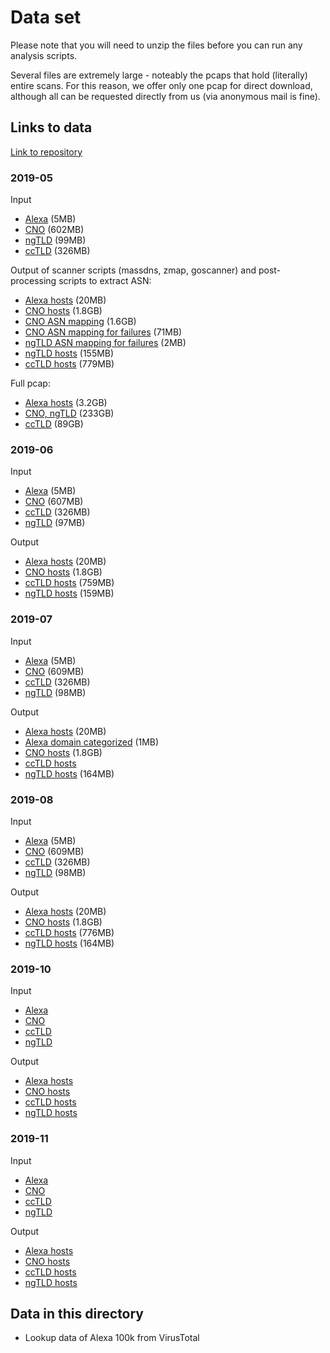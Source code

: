 # Data set

Please note that you will need to unzip the files before you can run any analysis scripts.

Several files are extremely large - noteably the pcaps that hold (literally)
entire scans. For this reason, we offer only one pcap for direct download,
although all can be requested directly from us (via anonymous mail is fine).

## Links to data

[Link to repository](https://dx.doi.org/10.25606/SURF.ec84cf2afb7e9096)

### 2019-05

Input
- [Alexa](https://hdl.handle.net/11112/78A5B824-0B9F-4394-AE33-FDE714F4F63C) (5MB)
- [CNO](https://hdl.handle.net/11112/BDFF5D90-EC60-4869-B82E-170D6817D8D4) (602MB)
- [ngTLD](https://hdl.handle.net/11112/63CBEE40-9045-4B21-81E9-0BFDB49AD126) (99MB)
- [ccTLD](https://hdl.handle.net/11112/ACFC6F9A-0581-43A1-A772-6F654F1ACC25) (326MB)

Output of scanner scripts (massdns, zmap, goscanner) and post-processing scripts to extract ASN:
- [Alexa hosts](https://hdl.handle.net/11112/618134EC-5242-4926-8830-492702E73D1B) (20MB)
- [CNO hosts](https://hdl.handle.net/11112/625FC11F-47E6-4831-9E46-4C3A28EB8EBC) (1.8GB)
- [CNO ASN mapping](https://hdl.handle.net/11112/68FD3AA6-4D42-4499-BE2C-EEA07D7450E9) (1.6GB)
- [CNO ASN mapping for failures](https://hdl.handle.net/11112/54F5CEB5-1A31-4D95-BC07-56FEFAA12680) (71MB)
- [ngTLD ASN mapping for failures](https://hdl.handle.net/11112/DF6F568F-6A59-48FA-A31E-2718EF153B9E) (2MB)
- [ngTLD hosts](https://hdl.handle.net/11112/EA41519C-11EA-4435-9397-79CCB25F301D) (155MB)
- [ccTLD hosts](https://hdl.handle.net/11112/C60C18D9-CEF4-44DB-A2C9-A736128FC06E) (779MB)

Full pcap:
- [Alexa hosts](https://hdl.handle.net/11112/37F57821-FA3D-4D2E-8552-D5414CB1FD38) (3.2GB)
- [CNO, ngTLD](https://hdl.handle.net/11112/AC472A67-B14C-48A9-9F60-FE9B41FB29D1) (233GB)
- [ccTLD](https://hdl.handle.net/11112/3AC4A2FC-4242-493E-92B1-AF86084D6F26) (89GB)

### 2019-06

Input
- [Alexa](https://hdl.handle.net/11112/DBE20C74-D82C-475B-BB4D-D69F4D5A2BCB) (5MB)
- [CNO](https://hdl.handle.net/11112/E70943ED-6F08-4963-830D-B7E95A38D280) (607MB)
- [ccTLD](https://hdl.handle.net/11112/EAF7E770-DBAF-4D19-8B04-B3480BBAED12) (326MB)
- [ngTLD](https://hdl.handle.net/11112/D7662292-9817-4AE5-AA13-3F962C8ACC15) (97MB)

Output
- [Alexa hosts](https://hdl.handle.net/11112/C986BAA6-31C4-494C-98A3-2044588FB244) (20MB)
- [CNO hosts](https://hdl.handle.net/11112/173D9C04-1BF7-48FD-877F-84046CE3252D) (1.8GB)
- [ccTLD hosts](https://hdl.handle.net/11112/C6E734EF-0FA2-4AAE-8349-31F97499E4D0) (759MB)
- [ngTLD hosts](https://hdl.handle.net/11112/90C7FDCA-C0CD-4185-90DF-689ED57DE082) (159MB)

### 2019-07

Input
- [Alexa](https://hdl.handle.net/11112/C174DC8F-B488-4C25-B0C3-1A04BDCF1A8A) (5MB)
- [CNO](https://hdl.handle.net/11112/43268A63-D77C-4CC6-949B-0F7F12406790) (609MB)
- [ccTLD](https://hdl.handle.net/11112/472BDAB8-2F3A-4A8B-A6A6-1F0B38A2FD41) (326MB)
- [ngTLD](https://hdl.handle.net/11112/03150569-6661-44C2-820B-04DA962FEC33) (98MB)

Output
- [Alexa hosts](https://hdl.handle.net/11112/50109A28-07D1-472D-98A7-9D00F49FE403) (20MB)
- [Alexa domain categorized](https://hdl.handle.net/11112/BEB799E6-FDAE-4A95-BC2F-AAEA4988F829) (1MB)
- [CNO hosts](https://hdl.handle.net/11112/BDA8B53A-B35C-46B1-B295-0CFA756B3CDB) (1.8GB)
- [ccTLD hosts](https://hdl.handle.net/11112/04FBDE41-7C86-4758-BBBA-31A85FBDD2DD)
- [ngTLD hosts](https://hdl.handle.net/11112/75065782-925D-41B8-BF23-735F2F7FBB1A) (164MB)

### 2019-08

Input
- [Alexa](https://hdl.handle.net/11112/409F1817-B8B3-43D8-8F53-87A73ED667CC) (5MB)
- [CNO](https://hdl.handle.net/11112/6E5516C9-2490-4010-924D-917C3B152BC8) (609MB)
- [ccTLD](https://hdl.handle.net/11112/6AD15815-A9E7-4216-9133-70EFF46ACD4D) (326MB)
- [ngTLD](https://hdl.handle.net/11112/8252FCBF-F0C0-4825-BD44-966F7CB0CD1A) (98MB)

Output
- [Alexa hosts](https://hdl.handle.net/11112/63818E3E-782B-4B55-B436-9EB913308E18) (20MB)
- [CNO hosts](https://hdl.handle.net/11112/61348F6F-9986-4BF0-8428-2816E16F6CDF) (1.8GB)
- [ccTLD hosts](https://hdl.handle.net/11112/4D8EB459-3D57-4049-A4DC-7E24BD2F5E04) (776MB)
- [ngTLD hosts](https://hdl.handle.net/11112/46CD28D1-3C8B-47D9-B615-B57EFEECDE11) (164MB)

### 2019-10

Input
- [Alexa](https://tls13-downloads.globalsecuritylabs.org:443/active-scans/outputs/2019-10/1570317700_alexa.domain.sortu+2ld.csv.gz)
- [CNO](https://tls13-downloads.globalsecuritylabs.org:443/active-scans/outputs/2019-10/1570317700_cno.domain.sortu.csv.gz)
- [ccTLD](https://tls13-downloads.globalsecuritylabs.org:443/active-scans/outputs/2019-10/1570317700_cctld.domain.sortu+2ld.csv.gz)
- [ngTLD](https://tls13-downloads.globalsecuritylabs.org:443/active-scans/outputs/2019-10/1570317700_czdsnonet.domain.sortu.csv.gz)

Output
- [Alexa hosts](https://tls13-downloads.globalsecuritylabs.org:443/active-scans/outputs/2019-10/1570317700_alexa.domain.sortu+2ld.csv.massdns.onlyrr.ipdomain.wlip.wldomains.prefixed.sortu.shuf.zmap.ip.sortu.joined.goscanner.hosts.csv.gz)
- [CNO hosts](https://tls13-downloads.globalsecuritylabs.org:443/active-scans/outputs/2019-10/1570317700_cno.domain.sortu.csv.massdns.onlyrr.ipdomain.wlip.wldomains.prefixed.sortu.shuf.zmap.ip.sortu.joined.goscanner.hosts.csv.gz)
- [ccTLD hosts](https://tls13-downloads.globalsecuritylabs.org:443/active-scans/outputs/2019-10/1570317700_cctld.domain.sortu+2ld.csv.massdns.onlyrr.ipdomain.wlip.wldomains.prefixed.sortu.shuf.zmap.ip.sortu.joined.goscanner.hosts.csv.gz)
- [ngTLD hosts](https://tls13-downloads.globalsecuritylabs.org:443/active-scans/outputs/2019-10/1570317700_czdsnonet.domain.sortu.csv.massdns.onlyrr.ipdomain.wlip.wldomains.prefixed.sortu.shuf.zmap.ip.sortu.joined.goscanner.hosts.csv.gz)

### 2019-11

Input
- [Alexa](https://tls13-downloads.globalsecuritylabs.org:443/active-scans/outputs/2019-11/1572573861_alexa.domain.sortu+2ld.csv.gz)
- [CNO](https://tls13-downloads.globalsecuritylabs.org:443/active-scans/outputs/2019-11/1572573861_cno.domain.sortu.csv.gz)
- [ccTLD](https://tls13-downloads.globalsecuritylabs.org:443/active-scans/outputs/2019-11/1572573861_cctld.domain.sortu+2ld.csv.gz)
- [ngTLD](https://tls13-downloads.globalsecuritylabs.org:443/active-scans/outputs/2019-11/1572573861_czdsnonet.domain.sortu.csv.gz)

Output
- [Alexa hosts](https://tls13-downloads.globalsecuritylabs.org:443/active-scans/outputs/2019-11/1572573861_alexa.domain.sortu+2ld.csv.massdns.onlyrr.ipdomain.wlip.wldomains.prefixed.sortu.shuf.zmap.ip.sortu.joined.goscanner.hosts.csv.gz)
- [CNO hosts](https://tls13-downloads.globalsecuritylabs.org:443/active-scans/outputs/2019-11/1572573861_cno.domain.sortu.csv.massdns.onlyrr.ipdomain.wlip.wldomains.prefixed.sortu.shuf.zmap.ip.sortu.joined.goscanner.hosts.csv.gz)
- [ccTLD hosts](https://tls13-downloads.globalsecuritylabs.org:443/active-scans/outputs/2019-11/1572573861_cctld.domain.sortu+2ld.csv.massdns.onlyrr.ipdomain.wlip.wldomains.prefixed.sortu.shuf.zmap.ip.sortu.joined.goscanner.hosts.csv.gz)
- [ngTLD hosts](https://tls13-downloads.globalsecuritylabs.org:443/active-scans/outputs/2019-11/1572573861_czdsnonet.domain.sortu.csv.massdns.onlyrr.ipdomain.wlip.wldomains.prefixed.sortu.shuf.zmap.ip.sortu.joined.goscanner.hosts.csv.gz)


## Data in this directory

- Lookup data of Alexa 100k from VirusTotal
